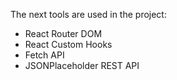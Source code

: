 The next tools are used in the project:

- React Router DOM
- React Custom Hooks
- Fetch API
- JSONPlaceholder REST API
